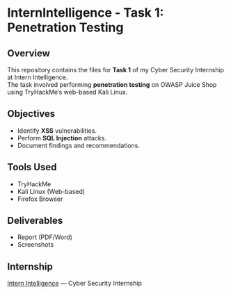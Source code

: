 # InternIntelligence - Task 1: Penetration Testing

## Overview
This repository contains the files for **Task 1** of my Cyber Security Internship at Intern Intelligence.  
The task involved performing **penetration testing** on OWASP Juice Shop using TryHackMe’s web-based Kali Linux.

## Objectives
- Identify **XSS** vulnerabilities.
- Perform **SQL Injection** attacks.
- Document findings and recommendations.

## Tools Used
- TryHackMe
- Kali Linux (Web-based)
- Firefox Browser

## Deliverables
- Report (PDF/Word)
- Screenshots

## Internship
[Intern Intelligence](https://www.internintelligence.com) — Cyber Security Internship

